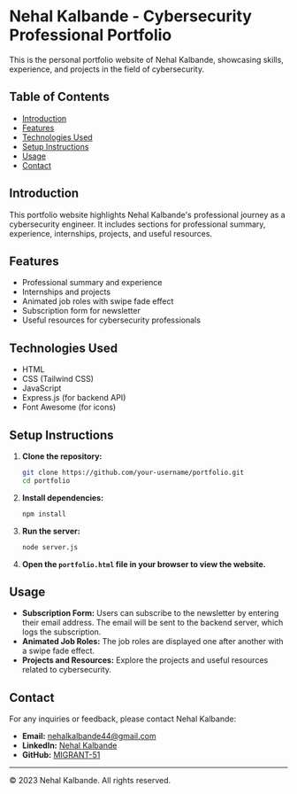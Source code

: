 # Nehal Kalbande - Cybersecurity Professional Portfolio

This is the personal portfolio website of Nehal Kalbande, showcasing skills, experience, and projects in the field of cybersecurity.

## Table of Contents

- [Introduction](#introduction)
- [Features](#features)
- [Technologies Used](#technologies-used)
- [Setup Instructions](#setup-instructions)
- [Usage](#usage)
- [Contact](#contact)

## Introduction

This portfolio website highlights Nehal Kalbande's professional journey as a cybersecurity engineer. It includes sections for professional summary, experience, internships, projects, and useful resources.

## Features

- Professional summary and experience
- Internships and projects
- Animated job roles with swipe fade effect
- Subscription form for newsletter
- Useful resources for cybersecurity professionals

## Technologies Used

- HTML
- CSS (Tailwind CSS)
- JavaScript
- Express.js (for backend API)
- Font Awesome (for icons)

## Setup Instructions

1. **Clone the repository:**
    ```sh
    git clone https://github.com/your-username/portfolio.git
    cd portfolio
    ```

2. **Install dependencies:**
    ```sh
    npm install
    ```

3. **Run the server:**
    ```sh
    node server.js
    ```

4. **Open the `portfolio.html` file in your browser to view the website.**

## Usage

- **Subscription Form:** Users can subscribe to the newsletter by entering their email address. The email will be sent to the backend server, which logs the subscription.
- **Animated Job Roles:** The job roles are displayed one after another with a swipe fade effect.
- **Projects and Resources:** Explore the projects and useful resources related to cybersecurity.

## Contact

For any inquiries or feedback, please contact Nehal Kalbande:

- **Email:** [nehalkalbande44@gmail.com](mailto:nehalkalbande44@gmail.com)
- **LinkedIn:** [Nehal Kalbande](https://www.linkedin.com/in/nehal-kalbande-1187761a8)
- **GitHub:** [MIGRANT-51](https://github.com/MIGRANT-51)

---

© 2023 Nehal Kalbande. All rights reserved.
